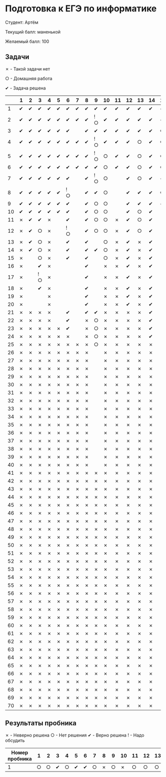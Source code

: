 # Подготовка к ЕГЭ по информатике

Студент: Артём

Текущий балл: маненькой

Желаемый балл: 100

## Задачи

✗ - Такой задачи нет

○ - Домашняя работа

✔ - Задача решена


|    | 1 | 2 | 3  | 4 | 5 | 6  | 7 | 8 | 9  | 10 | 11 | 12 | 13 | 14 | 15 | 16 | 17 | 18 | 19 | 20 | 21 | 22 | 23 | 24 | 25 | 26 | 27 |
|----|---|---|----|---|---|----|---|---|----|----|----|----|----|----|----|----|----|----|----|----|----|----|----|----|----|----|----|
| 1  | ✔ | ✔ | ✔  | ✔ | ✔ | ✔  | ✔ | ✔ | ✔  | ✔  | ✔  | ✔  | ✔  | ✔  | ✔  | ✔  |    |    |  ✔ |  ✔ |  ✔ |    |    |    |    |    |    |
| 2  | ✔ | ✔ | ✔  | ✔ | ✔ | ✔  | ✔ | ✔ | !○ | ✔  | ✔  | ✔  | ✔  | ✔  | ✔  | ○  |    |    |  ✔ |  ✔ |  ✔ |    |    |    |    |    |    |
| 3  | ✔ | ✔ | ✔  | ✔ | ✔ | ✔  |   | ✔ | ✔  | ✔  | ✔  | ✔  | ✔  | ✔  | ○  | ○  |    |    |  ✔ |  ✔ |  ✔ |    |    |    |    |    |    |
| 4  | ✔ | ✔ | ✔  | ✔ | ✔ | ✔  | ✔ | ✔ | !○ | ✔  | ✔  | ✔  | ○  | ✔  | ○  | ✔  |    |    |  ○ |  ○ |  ○ |    |    |    |    |    |    |
| 5  | ✔ | ✔ | ✔  | ✔ | ✔ | ✔  | ✔ | ✔ | !○ | ○  | ✔  | ✔  | ○  | ✔  | ○  | ○  |    |    |  ○ |  ○ |  ○ |    |    |    |    |    |    |
| 6  | ✔ | ✔ | ✔  | ✔ | ✔ | ✔  | ✔ | ✔ | ✔  | ○  | ✔  | ✔  | ○  | ✔  | ○  | ○  |    |    |  ✔ |  ✔ |  ✔ |    |    |    |    |    |    |
| 7  | ✔ | ✔ | ✔  | ✔ | ✔ | ✔  |   | ✔ | !○ | ○  |    | ✔  | ○  | ✔  | ✔  | ○  |    |    |  ✔ |  ✔ |  ✔ |    |    |    |    |    |    |
| 8  | ✔ | ✔ | ✔  | ✔ | ✔ | !○ |   | ✔ | ✔  | ○  |    | ✔  | ✔  | ✔  | ○  | ○  |    |    |    |    |    |    |    |    |    |    |    |
| 9  | ✔ | ✔ | ✔  | ✔ | ✔ | ✔  |   | ✔ | ○  | ○  |    | ✔  | ✔  | ✔  | ✔  | ✔  |    |    |    |    |    |    |    |    |    |    |    |
| 10 | ✔ | ✔ | ✔  | ✔ | ✔ | ✔  |   | ✔ | ○  | ○  |    | ✔  | ○  | ✔  |    | ○  |    |    |    |    |    |    |    |    |    |    |    |
| 11 | ✗ | ✔ | ✔  | ✗ |   | ✔  |   | ✔ | ○  | ○  | ✗  | ✔  | ○  | ✔  |    | ○  |    |    |    |    |    |    |    |    |    |    |    |
| 12 | ✗ | ✔ | ○  | ✗ |   | !○ |   | ✔ | ○  | ○  | ✗  | ✔  | ○  | ✔  |    | ○  |    |    |    |    |    |    |    |    |    |    |    |
| 13 | ✗ | ✔ | ○  | ✗ |   | ✔  |   | ✔ |    | ○  | ✗  | ✔  | ✗  | ✔  |    | ✔  |    |    |    |    |    |    |    |    |    |    |    |
| 14 | ✗ | ✔ | ○  | ✗ |   | ✔  |   | ✔ | ✔  | ○  | ✗  | ✔  | ✗  | ✔  |    |    |    |    |    |    |    |    |    |    |    |    |    |
| 15 | ✗ |   | ○  | ✗ |   | ✔  |   | ✔ |    | ○  | ✗  | ✔  | ✗  | ✔  |    |    |    |    |    |    |    |    |    |    |    |    |    |
| 16 | ✗ |   | ✔  | ✗ |   |    |   | ✔ |    | ✗  | ✗  | ✔  | ✗  | ✔  |    |    |    |    |    |    |    | ✗  |    |    |    |    |    |
| 17 | ✗ |   | !○ | ✗ |   |    |   | ✔ |    | ✗  | ✗  | ✔  | ✗  | ✔  |    |    |    |    | ✗  | ✗  | ✗  | ✗  |    |    |    |    |    |
| 18 | ✗ |   | ✔  | ✗ |   |    |   | ✔ |    | ✗  | ✗  | ✔  | ✗  | ✔  |    |    |    |    | ✗  | ✗  | ✗  | ✗  |    |    |    |    |    |
| 19 | ✗ |   |    | ✗ |   |    |   | ✔ |    | ✗  | ✗  | ✔  | ✗  | ✔  |    | ✔  |    |    | ✗  | ✗  | ✗  | ✗  |    |    |    |    |    |
| 20 | ✗ |   |    | ✗ |   |    |   | ✔ |    | ✗  | ✗  | ✔  | ✗  | ✔  |    |    |    |    | ✗  | ✗  | ✗  | ✗  |    |    |    |    |    |
| 21 | ✗ | ✗ | ✗  | ✗ |   | ✔  |   | ✔ | ✔  | ✗  | ✗  | ✗  | ✗  | ✔  | ✗  |    | ✗  |    | ✗  | ✗  | ✗  | ✗  |    |    |    |    |    |
| 22 | ✗ | ✗ | ✗  | ✗ |   | ✔  |   | ✗ | ○  | ✗  | ✗  | ✗  | ✗  | ✔  | ✗  | ✔  | ✗  |    | ✗  | ✗  | ✗  | ✗  |    |    |    |    |    |
| 23 | ✗ | ✗ | ✗  | ✗ | ✗ | ✔  |   | ✗ | ○  | ✗  | ✗  | ✗  | ✗  | ✔  | ✗  | ✔  | ✗  |    | ✗  | ✗  | ✗  | ✗  |    |    |    |    |    |
| 24 | ✗ | ✗ | ✗  | ✗ | ✗ | ✗  |   | ✗ | ○  | ✗  | ✗  | ✗  | ✗  | ✔  | ✗  |    | ✗  |    | ✗  | ✗  | ✗  | ✗  |    |    |    |    |    |
| 25 | ✗ | ✗ | ✗  | ✗ | ✗ | ✗  | ✗ | ✗ | ○  | ✗  | ✗  | ✗  | ✗  | ✗  | ✗  |    | ✗  |    | ✗  | ✗  | ✗  | ✗  |    |    |    |    |    |
| 26 | ✗ | ✗ | ✗  | ✗ | ✗ | ✗  | ✗ | ✗ |    | ✗  | ✗  | ✗  | ✗  | ✗  | ✗  |    | ✗  |    | ✗  | ✗  | ✗  | ✗  | ✗  |    |    | ✗  |    |
| 27 | ✗ | ✗ | ✗  | ✗ | ✗ | ✗  | ✗ | ✗ |    | ✗  | ✗  | ✗  | ✗  | ✗  | ✗  |    | ✗  |    | ✗  | ✗  | ✗  | ✗  | ✗  |    |    | ✗  |    |
| 28 | ✗ | ✗ | ✗  | ✗ | ✗ | ✗  | ✗ | ✗ |    | ✗  | ✗  | ✗  | ✗  | ✗  | ✗  |    | ✗  |    | ✗  | ✗  | ✗  | ✗  | ✗  |    |    | ✗  |    |
| 29 | ✗ | ✗ | ✗  | ✗ | ✗ | ✗  | ✗ | ✗ |    | ✗  | ✗  | ✗  | ✗  | ✗  | ✗  | ✔  | ✗  | ✗  | ✗  | ✗  | ✗  | ✗  | ✗  |    |    | ✗  |    |
| 30 | ✗ | ✗ | ✗  | ✗ | ✗ | ✗  | ✗ | ✗ |    | ✗  | ✗  | ✗  | ✗  | ✗  | ✗  |    | ✗  | ✗  | ✗  | ✗  | ✗  | ✗  | ✗  |    |    | ✗  |    |
| 31 | ✗ | ✗ | ✗  | ✗ | ✗ | ✗  | ✗ | ✗ |    | ✗  | ✗  | ✗  | ✗  | ✗  | ✗  | ✗  | ✗  | ✗  | ✗  | ✗  | ✗  | ✗  | ✗  |    | ✗  | ✗  |    |
| 32 | ✗ | ✗ | ✗  | ✗ | ✗ | ✗  | ✗ | ✗ |    | ✗  | ✗  | ✗  | ✗  | ✗  | ✗  | ✗  | ✗  | ✗  | ✗  | ✗  | ✗  | ✗  | ✗  |    | ✗  | ✗  |    |
| 33 | ✗ | ✗ | ✗  | ✗ | ✗ | ✗  | ✗ | ✗ |    | ✗  | ✗  | ✗  | ✗  | ✗  | ✗  | ✗  | ✗  | ✗  | ✗  | ✗  | ✗  | ✗  | ✗  |    | ✗  | ✗  |    |
| 34 | ✗ | ✗ | ✗  | ✗ | ✗ | ✗  | ✗ | ✗ |    | ✗  | ✗  | ✗  | ✗  | ✗  | ✗  | ✗  | ✗  | ✗  | ✗  | ✗  | ✗  | ✗  | ✗  |    | ✗  | ✗  |    |
| 35 | ✗ | ✗ | ✗  | ✗ | ✗ | ✗  | ✗ | ✗ |    | ✗  | ✗  | ✗  | ✗  | ✗  | ✗  | ✗  | ✗  | ✗  | ✗  | ✗  | ✗  | ✗  | ✗  |    | ✗  | ✗  |    |
| 36 | ✗ | ✗ | ✗  | ✗ | ✗ | ✗  | ✗ | ✗ |    | ✗  | ✗  | ✗  | ✗  | ✗  | ✗  | ✗  | ✗  | ✗  | ✗  | ✗  | ✗  | ✗  | ✗  |    | ✗  | ✗  |    |
| 37 | ✗ | ✗ | ✗  | ✗ | ✗ | ✗  | ✗ | ✗ |    | ✗  | ✗  | ✗  | ✗  | ✗  | ✗  | ✗  | ✗  | ✗  | ✗  | ✗  | ✗  | ✗  | ✗  |    | ✗  | ✗  |    |
| 38 | ✗ | ✗ | ✗  | ✗ | ✗ | ✗  | ✗ | ✗ |    | ✗  | ✗  | ✗  | ✗  | ✗  | ✗  | ✗  | ✗  | ✗  | ✗  | ✗  | ✗  | ✗  | ✗  |    | ✗  | ✗  |    |
| 39 | ✗ | ✗ | ✗  | ✗ | ✗ | ✗  | ✗ | ✗ |    | ✗  | ✗  | ✗  | ✗  | ✗  | ✗  | ✗  | ✗  | ✗  | ✗  | ✗  | ✗  | ✗  | ✗  |    | ✗  | ✗  |    |
| 40 | ✗ | ✗ | ✗  | ✗ | ✗ | ✗  | ✗ | ✗ |    | ✗  | ✗  | ✗  | ✗  | ✗  | ✗  | ✗  | ✗  | ✗  | ✗  | ✗  | ✗  | ✗  | ✗  |    | ✗  | ✗  |    |
| 41 | ✗ | ✗ | ✗  | ✗ | ✗ | ✗  | ✗ | ✗ | ✗  | ✗  | ✗  | ✗  | ✗  | ✗  | ✗  | ✗  | ✗  | ✗  | ✗  | ✗  | ✗  | ✗  | ✗  |    | ✗  | ✗  |    |
| 42 | ✗ | ✗ | ✗  | ✗ | ✗ | ✗  | ✗ | ✗ | ✗  | ✗  | ✗  | ✗  | ✗  | ✗  | ✗  | ✗  | ✗  | ✗  | ✗  | ✗  | ✗  | ✗  | ✗  |    | ✗  | ✗  |    |
| 43 | ✗ | ✗ | ✗  | ✗ | ✗ | ✗  | ✗ | ✗ | ✗  | ✗  | ✗  | ✗  | ✗  | ✗  | ✗  | ✗  | ✗  | ✗  | ✗  | ✗  | ✗  | ✗  | ✗  |    | ✗  | ✗  |    |
| 44 | ✗ | ✗ | ✗  | ✗ | ✗ | ✗  | ✗ | ✗ | ✗  | ✗  | ✗  | ✗  | ✗  | ✗  | ✗  | ✗  | ✗  | ✗  | ✗  | ✗  | ✗  | ✗  | ✗  |    | ✗  | ✗  |    |
| 45 | ✗ | ✗ | ✗  | ✗ | ✗ | ✗  | ✗ | ✗ | ✗  | ✗  | ✗  | ✗  | ✗  | ✗  | ✗  | ✗  | ✗  | ✗  | ✗  | ✗  | ✗  | ✗  | ✗  |    | ✗  | ✗  |    |
| 46 | ✗ | ✗ | ✗  | ✗ | ✗ | ✗  | ✗ | ✗ | ✗  | ✗  | ✗  | ✗  | ✗  | ✗  | ✗  | ✗  | ✗  | ✗  | ✗  | ✗  | ✗  | ✗  | ✗  |    | ✗  | ✗  |    |
| 47 | ✗ | ✗ | ✗  | ✗ | ✗ | ✗  | ✗ | ✗ | ✗  | ✗  | ✗  | ✗  | ✗  | ✗  | ✗  | ✗  | ✗  | ✗  | ✗  | ✗  | ✗  | ✗  | ✗  |    | ✗  | ✗  |    |
| 48 | ✗ | ✗ | ✗  | ✗ | ✗ | ✗  | ✗ | ✗ | ✗  | ✗  | ✗  | ✗  | ✗  | ✗  | ✗  | ✗  | ✗  | ✗  | ✗  | ✗  | ✗  | ✗  | ✗  | ✗  | ✗  | ✗  |    |
| 49 | ✗ | ✗ | ✗  | ✗ | ✗ | ✗  | ✗ | ✗ | ✗  | ✗  | ✗  | ✗  | ✗  | ✗  | ✗  | ✗  | ✗  | ✗  | ✗  | ✗  | ✗  | ✗  | ✗  | ✗  | ✗  | ✗  |    |
| 50 | ✗ | ✗ | ✗  | ✗ | ✗ | ✗  | ✗ | ✗ | ✗  | ✗  | ✗  | ✗  | ✗  | ✗  | ✗  | ✗  | ✗  | ✗  | ✗  | ✗  | ✗  | ✗  | ✗  | ✗  | ✗  | ✗  |    |
| 51 | ✗ | ✗ | ✗  | ✗ | ✗ | ✗  | ✗ | ✗ | ✗  | ✗  | ✗  | ✗  | ✗  | ✗  | ✗  | ✗  | ✗  | ✗  | ✗  | ✗  | ✗  | ✗  | ✗  | ✗  | ✗  | ✗  |    |
| 52 | ✗ | ✗ | ✗  | ✗ | ✗ | ✗  | ✗ | ✗ | ✗  | ✗  | ✗  | ✗  | ✗  | ✗  | ✗  | ✗  | ✗  | ✗  | ✗  | ✗  | ✗  | ✗  | ✗  | ✗  | ✗  | ✗  |    |
| 53 | ✗ | ✗ | ✗  | ✗ | ✗ | ✗  | ✗ | ✗ | ✗  | ✗  | ✗  | ✗  | ✗  | ✗  | ✗  | ✗  | ✗  | ✗  | ✗  | ✗  | ✗  | ✗  | ✗  | ✗  | ✗  | ✗  |    |
| 54 | ✗ | ✗ | ✗  | ✗ | ✗ | ✗  | ✗ | ✗ | ✗  | ✗  | ✗  | ✗  | ✗  | ✗  | ✗  | ✗  | ✗  | ✗  | ✗  | ✗  | ✗  | ✗  | ✗  | ✗  | ✗  | ✗  |    |
| 55 | ✗ | ✗ | ✗  | ✗ | ✗ | ✗  | ✗ | ✗ | ✗  | ✗  | ✗  | ✗  | ✗  | ✗  | ✗  | ✗  | ✗  | ✗  | ✗  | ✗  | ✗  | ✗  | ✗  | ✗  | ✗  | ✗  |    |
| 56 | ✗ | ✗ | ✗  | ✗ | ✗ | ✗  | ✗ | ✗ | ✗  | ✗  | ✗  | ✗  | ✗  | ✗  | ✗  | ✗  | ✗  | ✗  | ✗  | ✗  | ✗  | ✗  | ✗  | ✗  | ✗  | ✗  |    |
| 57 | ✗ | ✗ | ✗  | ✗ | ✗ | ✗  | ✗ | ✗ | ✗  | ✗  | ✗  | ✗  | ✗  | ✗  | ✗  | ✗  | ✗  | ✗  | ✗  | ✗  | ✗  | ✗  | ✗  | ✗  | ✗  | ✗  |    |
| 58 | ✗ | ✗ | ✗  | ✗ | ✗ | ✗  | ✗ | ✗ | ✗  | ✗  | ✗  | ✗  | ✗  | ✗  | ✗  | ✗  | ✗  | ✗  | ✗  | ✗  | ✗  | ✗  | ✗  | ✗  | ✗  | ✗  |    |
| 59 | ✗ | ✗ | ✗  | ✗ | ✗ | ✗  | ✗ | ✗ | ✗  | ✗  | ✗  | ✗  | ✗  | ✗  | ✗  | ✗  | ✗  | ✗  | ✗  | ✗  | ✗  | ✗  | ✗  | ✗  | ✗  | ✗  |    |
| 60 | ✗ | ✗ | ✗  | ✗ | ✗ | ✗  | ✗ | ✗ | ✗  | ✗  | ✗  | ✗  | ✗  | ✗  | ✗  | ✗  | ✗  | ✗  | ✗  | ✗  | ✗  | ✗  | ✗  | ✗  | ✗  | ✗  |    |
| 61 | ✗ | ✗ | ✗  | ✗ | ✗ | ✗  | ✗ | ✗ | ✗  | ✗  | ✗  | ✗  | ✗  | ✗  | ✗  | ✗  | ✗  | ✗  | ✗  | ✗  | ✗  | ✗  | ✗  | ✗  | ✗  | ✗  |    |
| 62 | ✗ | ✗ | ✗  | ✗ | ✗ | ✗  | ✗ | ✗ | ✗  | ✗  | ✗  | ✗  | ✗  | ✗  | ✗  | ✗  | ✗  | ✗  | ✗  | ✗  | ✗  | ✗  | ✗  | ✗  | ✗  | ✗  |    |
| 63 | ✗ | ✗ | ✗  | ✗ | ✗ | ✗  | ✗ | ✗ | ✗  | ✗  | ✗  | ✗  | ✗  | ✗  | ✗  | ✗  | ✗  | ✗  | ✗  | ✗  | ✗  | ✗  | ✗  | ✗  | ✗  | ✗  |    |
| 64 | ✗ | ✗ | ✗  | ✗ | ✗ | ✗  | ✗ | ✗ | ✗  | ✗  | ✗  | ✗  | ✗  | ✗  | ✗  | ✗  | ✗  | ✗  | ✗  | ✗  | ✗  | ✗  | ✗  | ✗  | ✗  | ✗  |    |
| 65 | ✗ | ✗ | ✗  | ✗ | ✗ | ✗  | ✗ | ✗ | ✗  | ✗  | ✗  | ✗  | ✗  | ✗  | ✗  | ✗  | ✗  | ✗  | ✗  | ✗  | ✗  | ✗  | ✗  | ✗  | ✗  | ✗  |    |
| 66 | ✗ | ✗ | ✗  | ✗ | ✗ | ✗  | ✗ | ✗ | ✗  | ✗  | ✗  | ✗  | ✗  | ✗  | ✗  | ✗  | ✗  | ✗  | ✗  | ✗  | ✗  | ✗  | ✗  | ✗  | ✗  | ✗  |    |
| 67 | ✗ | ✗ | ✗  | ✗ | ✗ | ✗  | ✗ | ✗ | ✗  | ✗  | ✗  | ✗  | ✗  | ✗  | ✗  | ✗  | ✗  | ✗  | ✗  | ✗  | ✗  | ✗  | ✗  | ✗  | ✗  | ✗  |    |
| 68 | ✗ | ✗ | ✗  | ✗ | ✗ | ✗  | ✗ | ✗ | ✗  | ✗  | ✗  | ✗  | ✗  | ✗  | ✗  | ✗  | ✗  | ✗  | ✗  | ✗  | ✗  | ✗  | ✗  | ✗  | ✗  | ✗  |    |
| 69 | ✗ | ✗ | ✗  | ✗ | ✗ | ✗  | ✗ | ✗ | ✗  | ✗  | ✗  | ✗  | ✗  | ✗  | ✗  | ✗  | ✗  | ✗  | ✗  | ✗  | ✗  | ✗  | ✗  | ✗  | ✗  | ✗  |    |
| 70 | ✗ | ✗ | ✗  | ✗ | ✗ | ✗  | ✗ | ✗ | ✗  | ✗  | ✗  | ✗  | ✗  | ✗  | ✗  | ✗  | ✗  | ✗  | ✗  | ✗  | ✗  | ✗  | ✗  | ✗  | ✗  | ✗  |    |

## Результаты пробника

✗ - Неверно решена
○ - Нет решения
✔︎ - Верно решена
! - Надо обсудить

| Номер пробника | 1   | 2   | 3   | 4   | 5   | 6   | 7   | 8   | 9   | 10 | 11  | 12  | 13  | 14  | 15  | 16  | 17  | 18  | 19  | 20  | 21  | 22  | 23  | 24  | 25  | 26  | 27  |
| -------------- | --- | --- | --- | --- | --- | --- | --- | --- | --- | -- | --- | --- | --- | --- | --- | --- | --- | --- | --- | --- | --- | --- | --- | --- | --- | --- | --- |
| 1              | ○   | ○   | ✔︎  | ○   | ✔︎  | ✔︎  | ○   | ✗   | ○   | ✗  | ○   | ○   | ○   | ○   | ○   | ○   | ○   | ○   | ○   | ○   | ○   | ○   | ○   | ○   | ○   | ○   | ○   |


